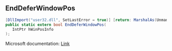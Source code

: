 ## EndDeferWindowPos

```csharp
[DllImport("user32.dll", SetLastError = true)] [return: MarshalAs(UnmanagedType.Bool)]
public static extern bool EndDeferWindowPos(
   IntPtr hWinPosInfo
);
```

Microsoft documentation: [Link](https://docs.microsoft.com/en-us/windows/win32/api/winuser/nf-winuser-enddeferwindowpos)

